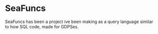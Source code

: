 # SeaFuncs
SeaFuncs has been a project ive been making as a query language similar to how SQL code, made for GDPSes.
